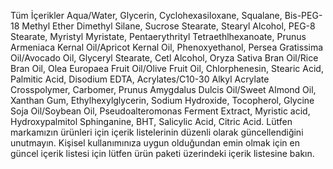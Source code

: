 Tüm İçerikler Aqua/Water, Glycerin, Cyclohexasiloxane, Squalane, Bis-PEG-18 Methyl Ether Dimethyl Silane, Sucrose Stearate, Stearyl Alcohol, PEG-8 Stearate, Myristyl Myristate, Pentaerythrityl Tetraethlhexanoate, Prunus Armeniaca Kernal Oil/Apricot Kernal Oil, Phenoxyethanol, Persea Gratissima Oil/Avocado Oil, Glyceryl Stearate, Cetl Alcohol, Oryza Sativa Bran Oil/Rice Bran Oil, Olea Europaea Fruit Oil/Olive Fruit Oil, Chlorphenesin, Stearic Acid, Palmitic Acid, Disodium EDTA, Acrylates/C10-30 Alkyl Acrylate Crosspolymer, Carbomer, Prunus Amygdalus Dulcis Oil/Sweet Almond Oil, Xanthan Gum, Ethylhexylglycerin, Sodium Hydroxide, Tocopherol, Glycine Soja Oil/Soybean Oil, Pseudoalteromonas Ferment Extract, Myristic acid, Hydroxypalmitol Sphinganine, BHT, Salicylic Acid, Citric Acid. Lütfen markamızın ürünleri için içerik listelerinin düzenli olarak güncellendiğini unutmayın. Kişisel kullanımınıza uygun olduğundan emin olmak için en güncel içerik listesi için lütfen ürün paketi üzerindeki içerik listesine bakın.